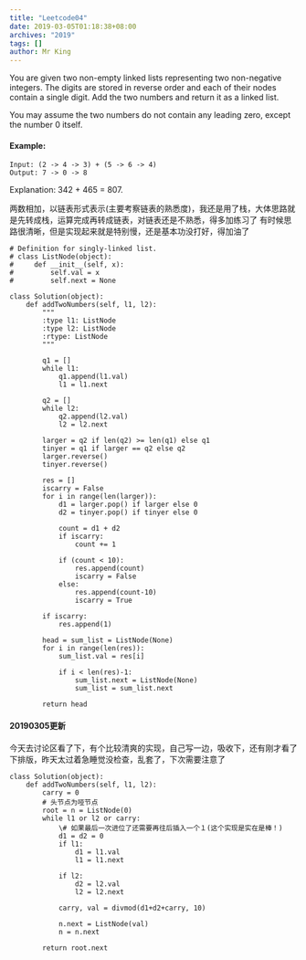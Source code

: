 ```yaml
---
title: "Leetcode04"
date: 2019-03-05T01:18:38+08:00
archives: "2019"
tags: []
author: Mr King
---
```


You are given two non-empty linked lists representing two non-negative integers. The digits are stored in reverse order and each of their nodes contain a single digit. Add the two numbers and return it as a linked list.

You may assume the two numbers do not contain any leading zero, except the number 0 itself.

#### Example:

```
Input: (2 -> 4 -> 3) + (5 -> 6 -> 4)
Output: 7 -> 0 -> 8
```

Explanation: 342 + 465 = 807.


两数相加，以链表形式表示(主要考察链表的熟悉度)，我还是用了栈，大体思路就是先转成栈，运算完成再转成链表，对链表还是不熟悉，得多加练习了
有时候思路很清晰，但是实现起来就是特别慢，还是基本功没打好，得加油了

```
# Definition for singly-linked list.
# class ListNode(object):
#     def __init__(self, x):
#         self.val = x
#         self.next = None

class Solution(object):
    def addTwoNumbers(self, l1, l2):
        """
        :type l1: ListNode
        :type l2: ListNode
        :rtype: ListNode
        """
        
        q1 = []
        while l1:
            q1.append(l1.val)
            l1 = l1.next

        q2 = []
        while l2:
            q2.append(l2.val)
            l2 = l2.next
        
        larger = q2 if len(q2) >= len(q1) else q1
        tinyer = q1 if larger == q2 else q2
        larger.reverse()
        tinyer.reverse()
        
        res = []
        iscarry = False
        for i in range(len(larger)):
            d1 = larger.pop() if larger else 0
            d2 = tinyer.pop() if tinyer else 0

            count = d1 + d2
            if iscarry:
                count += 1

            if (count < 10):
                res.append(count)
                iscarry = False
            else:
                res.append(count-10)
                iscarry = True
        
        if iscarry:
            res.append(1)
        
        head = sum_list = ListNode(None)
        for i in range(len(res)):
            sum_list.val = res[i]
            
            if i < len(res)-1:
                sum_list.next = ListNode(None)
                sum_list = sum_list.next

        return head
```
#### 20190305更新
今天去讨论区看了下，有个比较清爽的实现，自己写一边，吸收下，还有刚才看了下排版，昨天太过着急睡觉没检查，乱套了，下次需要注意了
```
class Solution(object):
    def addTwoNumbers(self, l1, l2):
        carry = 0
        # 头节点为哑节点
        root = n = ListNode(0)
        while l1 or l2 or carry:
            \# 如果最后一次进位了还需要再往后插入一个１(这个实现是实在是棒！)
            d1 = d2 = 0
            if l1:
                d1 = l1.val
                l1 = l1.next
            
            if l2:
                d2 = l2.val
                l2 = l2.next
                
            carry, val = divmod(d1+d2+carry, 10)
            
            n.next = ListNode(val)
            n = n.next
            
        return root.next

```